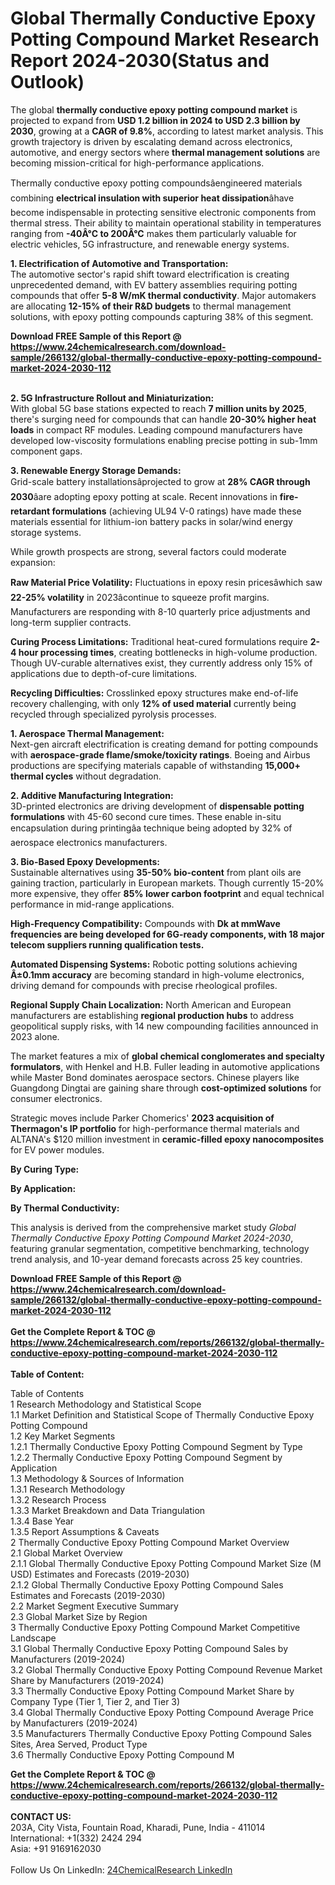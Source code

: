 <h1>Global Thermally Conductive Epoxy Potting Compound Market Research Report 2024-2030(Status and Outlook)</h1><p>The global <strong>thermally conductive epoxy potting compound market</strong> is projected to expand from <strong>USD 1.2 billion in 2024 to USD 2.3 billion by 2030</strong>, growing at a <strong>CAGR of 9.8%</strong>, according to latest market analysis. This growth trajectory is driven by escalating demand across electronics, automotive, and energy sectors where <strong>thermal management solutions</strong> are becoming mission-critical for high-performance applications.</p><p>Thermally conductive epoxy potting compoundsâengineered materials combining <strong>electrical insulation with superior heat dissipation</strong>âhave become indispensable in protecting sensitive electronic components from thermal stress. Their ability to maintain operational stability in temperatures ranging from <strong>-40Â°C to 200Â°C</strong> makes them particularly valuable for electric vehicles, 5G infrastructure, and renewable energy systems.</p><p><strong>1. Electrification of Automotive and Transportation:</strong><br>
The automotive sector's rapid shift toward electrification is creating unprecedented demand, with EV battery assemblies requiring potting compounds that offer <strong>5-8 W/mK thermal conductivity</strong>. Major automakers are allocating <strong>12-15% of their R&amp;D budgets</strong> to thermal management solutions, with epoxy potting compounds capturing 38% of this segment.</p><div><b>Download FREE Sample of this Report @ 
            <a href="https://www.24chemicalresearch.com/download-sample/266132/global-thermally-conductive-epoxy-potting-compound-market-2024-2030-112">
            https://www.24chemicalresearch.com/download-sample/266132/global-thermally-conductive-epoxy-potting-compound-market-2024-2030-112</a></b></div><br><p><strong>2. 5G Infrastructure Rollout and Miniaturization:</strong><br>
With global 5G base stations expected to reach <strong>7 million units by 2025</strong>, there's surging need for compounds that can handle <strong>20-30% higher heat loads</strong> in compact RF modules. Leading compound manufacturers have developed low-viscosity formulations enabling precise potting in sub-1mm component gaps.</p><p><strong>3. Renewable Energy Storage Demands:</strong><br>
Grid-scale battery installationsâprojected to grow at <strong>28% CAGR through 2030</strong>âare adopting epoxy potting at scale. Recent innovations in <strong>fire-retardant formulations</strong> (achieving UL94 V-0 ratings) have made these materials essential for lithium-ion battery packs in solar/wind energy storage systems.</p><p>While growth prospects are strong, several factors could moderate expansion:</p><p><strong>Raw Material Price Volatility:</strong> Fluctuations in epoxy resin pricesâwhich saw <strong>22-25% volatility</strong> in 2023âcontinue to squeeze profit margins. Manufacturers are responding with 8-10 quarterly price adjustments and long-term supplier contracts.</p><p><strong>Curing Process Limitations:</strong> Traditional heat-cured formulations require <strong>2-4 hour processing times</strong>, creating bottlenecks in high-volume production. Though UV-curable alternatives exist, they currently address only 15% of applications due to depth-of-cure limitations.</p><p><strong>Recycling Difficulties:</strong> Crosslinked epoxy structures make end-of-life recovery challenging, with only <strong>12% of used material</strong> currently being recycled through specialized pyrolysis processes.</p><p><strong>1. Aerospace Thermal Management:</strong><br>
Next-gen aircraft electrification is creating demand for potting compounds with <strong>aerospace-grade flame/smoke/toxicity ratings</strong>. Boeing and Airbus productions are specifying materials capable of withstanding <strong>15,000+ thermal cycles</strong> without degradation.</p><p><strong>2. Additive Manufacturing Integration:</strong><br>
3D-printed electronics are driving development of <strong>dispensable potting formulations</strong> with 45-60 second cure times. These enable in-situ encapsulation during printingâa technique being adopted by 32% of aerospace electronics manufacturers.</p><p><strong>3. Bio-Based Epoxy Developments:</strong><br>
Sustainable alternatives using <strong>35-50% bio-content</strong> from plant oils are gaining traction, particularly in European markets. Though currently 15-20% more expensive, they offer <strong>85% lower carbon footprint</strong> and equal technical performance in mid-range applications.</p><p><strong>High-Frequency Compatibility:</strong> Compounds with <strong>Dk  at mmWave frequencies are being developed for 6G-ready components, with 18 major telecom suppliers running qualification tests.</strong></p><p><strong>Automated Dispensing Systems:</strong> Robotic potting solutions achieving <strong>Â±0.1mm accuracy</strong> are becoming standard in high-volume electronics, driving demand for compounds with precise rheological profiles.</p><p><strong>Regional Supply Chain Localization:</strong> North American and European manufacturers are establishing <strong>regional production hubs</strong> to address geopolitical supply risks, with 14 new compounding facilities announced in 2023 alone.</p><p>The market features a mix of <strong>global chemical conglomerates and specialty formulators</strong>, with Henkel and H.B. Fuller leading in automotive applications while Master Bond dominates aerospace sectors. Chinese players like Guangdong Dingtai are gaining share through <strong>cost-optimized solutions</strong> for consumer electronics.</p><p>Strategic moves include Parker Chomerics' <strong>2023 acquisition of Thermagon's IP portfolio</strong> for high-performance thermal materials and ALTANA's $120 million investment in <strong>ceramic-filled epoxy nanocomposites</strong> for EV power modules.</p><p><strong>By Curing Type:</strong></p><p><strong>By Application:</strong></p><p><strong>By Thermal Conductivity:</strong></p><p>This analysis is derived from the comprehensive market study <em>Global Thermally Conductive Epoxy Potting Compound Market 2024-2030</em>, featuring granular segmentation, competitive benchmarking, technology trend analysis, and 10-year demand forecasts across 25 key countries.</p><div><b>Download FREE Sample of this Report @ 
            <a href="https://www.24chemicalresearch.com/download-sample/266132/global-thermally-conductive-epoxy-potting-compound-market-2024-2030-112">
            https://www.24chemicalresearch.com/download-sample/266132/global-thermally-conductive-epoxy-potting-compound-market-2024-2030-112</a></b></div><br><div><b>Get the Complete Report & TOC @ 
            <a href="https://www.24chemicalresearch.com/reports/266132/global-thermally-conductive-epoxy-potting-compound-market-2024-2030-112">
            https://www.24chemicalresearch.com/reports/266132/global-thermally-conductive-epoxy-potting-compound-market-2024-2030-112</a></b></div><br>
            <b>Table of Content:</b><p>Table of Contents<br />
1 Research Methodology and Statistical Scope<br />
1.1 Market Definition and Statistical Scope of Thermally Conductive Epoxy Potting Compound<br />
1.2 Key Market Segments<br />
1.2.1 Thermally Conductive Epoxy Potting Compound Segment by Type<br />
1.2.2 Thermally Conductive Epoxy Potting Compound Segment by Application<br />
1.3 Methodology & Sources of Information<br />
1.3.1 Research Methodology<br />
1.3.2 Research Process<br />
1.3.3 Market Breakdown and Data Triangulation<br />
1.3.4 Base Year<br />
1.3.5 Report Assumptions & Caveats<br />
2 Thermally Conductive Epoxy Potting Compound Market Overview<br />
2.1 Global Market Overview<br />
2.1.1 Global Thermally Conductive Epoxy Potting Compound Market Size (M USD) Estimates and Forecasts (2019-2030)<br />
2.1.2 Global Thermally Conductive Epoxy Potting Compound Sales Estimates and Forecasts (2019-2030)<br />
2.2 Market Segment Executive Summary<br />
2.3 Global Market Size by Region<br />
3 Thermally Conductive Epoxy Potting Compound Market Competitive Landscape<br />
3.1 Global Thermally Conductive Epoxy Potting Compound Sales by Manufacturers (2019-2024)<br />
3.2 Global Thermally Conductive Epoxy Potting Compound Revenue Market Share by Manufacturers (2019-2024)<br />
3.3 Thermally Conductive Epoxy Potting Compound Market Share by Company Type (Tier 1, Tier 2, and Tier 3)<br />
3.4 Global Thermally Conductive Epoxy Potting Compound Average Price by Manufacturers (2019-2024)<br />
3.5 Manufacturers Thermally Conductive Epoxy Potting Compound Sales Sites, Area Served, Product Type<br />
3.6 Thermally Conductive Epoxy Potting Compound M</p><div><b>Get the Complete Report & TOC @ 
            <a href="https://www.24chemicalresearch.com/reports/266132/global-thermally-conductive-epoxy-potting-compound-market-2024-2030-112">
            https://www.24chemicalresearch.com/reports/266132/global-thermally-conductive-epoxy-potting-compound-market-2024-2030-112</a></b></div><br><b>CONTACT US:</b><br>
            203A, City Vista, Fountain Road, Kharadi, Pune, India - 411014<br>
            International: +1(332) 2424 294<br>
            Asia: +91 9169162030 <br><br>
            Follow Us On LinkedIn: <a href="https://www.linkedin.com/company/24chemicalresearch/">24ChemicalResearch LinkedIn</a>